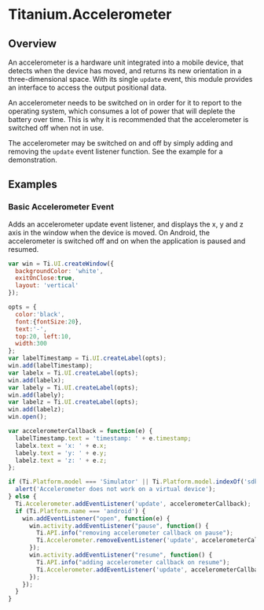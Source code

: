 # Titanium.Accelerometer

<TypeHeader/>

## Overview

An accelerometer is a hardware unit integrated into a mobile device, that detects when the 
device has moved, and returns its new orientation in a three-dimensional space. With its 
single `update` event, this module provides an interface to access the output positional data.

An accelerometer needs to be switched on in order for it to report to the operating system, 
which consumes a lot of power that will deplete the battery over time. This is why it is 
recommended that the accelerometer is switched off when not in use.

The accelerometer may be switched on and off by simply adding and removing the `update` 
event listener function. See the example for a demonstration.

## Examples

### Basic Accelerometer Event

Adds an accelerometer update event listener, and displays the x, y and z axis in the 
window when the device is moved. On Android, the accelerometer is switched off and on when 
the application is paused and resumed.

``` js
var win = Ti.UI.createWindow({
  backgroundColor: 'white',
  exitOnClose:true,
  layout: 'vertical'
});

opts = {
  color:'black',
  font:{fontSize:20},
  text:'-',
  top:20, left:10,
  width:300
};
var labelTimestamp = Ti.UI.createLabel(opts);
win.add(labelTimestamp);
var labelx = Ti.UI.createLabel(opts);
win.add(labelx);
var labely = Ti.UI.createLabel(opts);
win.add(labely);
var labelz = Ti.UI.createLabel(opts);
win.add(labelz);
win.open();

var accelerometerCallback = function(e) {
  labelTimestamp.text = 'timestamp: ' + e.timestamp;
  labelx.text = 'x: ' + e.x;
  labely.text = 'y: ' + e.y;
  labelz.text = 'z: ' + e.z;
};

if (Ti.Platform.model === 'Simulator' || Ti.Platform.model.indexOf('sdk') !== -1 ) {
  alert('Accelerometer does not work on a virtual device');
} else {
  Ti.Accelerometer.addEventListener('update', accelerometerCallback);
  if (Ti.Platform.name === 'android') {
    win.addEventListener("open", function(e) {
      win.activity.addEventListener("pause", function() {
        Ti.API.info("removing accelerometer callback on pause");
        Ti.Accelerometer.removeEventListener('update', accelerometerCallback);
      });
      win.activity.addEventListener("resume", function() {
        Ti.API.info("adding accelerometer callback on resume");
        Ti.Accelerometer.addEventListener('update', accelerometerCallback);
      });
    });
  }
}
```


<ApiDocs/>

